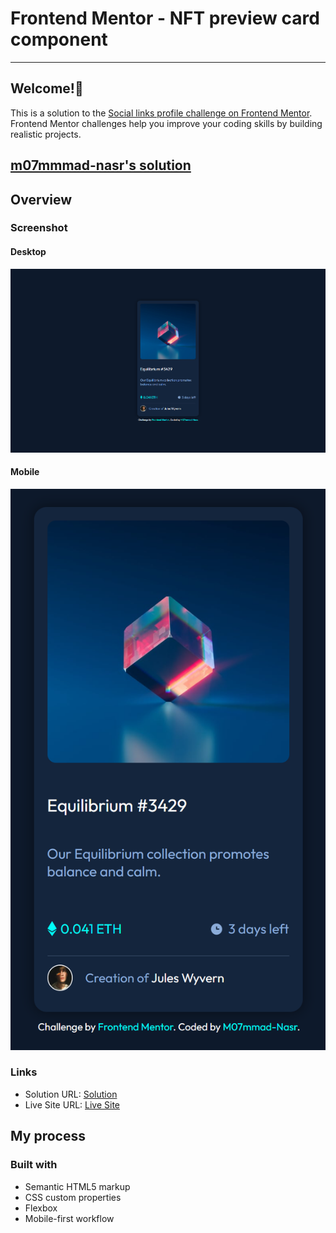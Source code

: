 # Frontend Mentor - NFT preview card component

---

## Welcome!👋

This is a solution to the [Social links profile challenge on Frontend Mentor](https://www.frontendmentor.io/challenges/social-links-profile-UG32l9m6dQ). Frontend Mentor challenges help you improve your coding skills by building realistic projects.

## [m07mmmad-nasr's solution](https://github.com/m07mmad-nasr/nft-preview-card-challenge-03)

## Overview

### Screenshot

#### Desktop

![](<./127.0.0.1_5500_index.html%20(1).png>)

#### Mobile

![](<./127.0.0.1_5500_index.html(iPhone SE).png>)

### Links

- Solution URL: [Solution](https://github.com/m07mmad-nasr/nft-preview-card-challenge-03)
- Live Site URL: [Live Site](https://social-links-profile-challenge-02.vercel.app/)

## My process

### Built with

- Semantic HTML5 markup
- CSS custom properties
- Flexbox
- Mobile-first workflow
